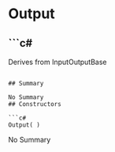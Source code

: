 # Output

## ```c#
Derives from InputOutputBase
```

## Summary

No Summary
## Constructors

```c#
Output( ) 
```
No Summary
